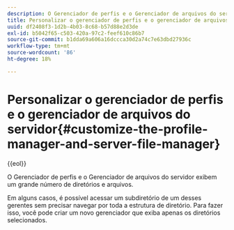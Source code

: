 ```yaml
---
description: O Gerenciador de perfis e o Gerenciador de arquivos do servidor exibem um grande número de diretórios e arquivos.
title: Personalizar o gerenciador de perfis e o gerenciador de arquivos do servidor
uuid: df2408f3-1d2b-4b03-8c68-b57d88e2d3de
exl-id: b5042f65-c503-420a-97c2-feef610c86b7
source-git-commit: b1dda69a606a16dccca30d2a74c7e63dbd27936c
workflow-type: tm+mt
source-wordcount: '86'
ht-degree: 18%

---
```


# Personalizar o gerenciador de perfis e o gerenciador de arquivos do servidor{#customize-the-profile-manager-and-server-file-manager}

{{eol}}

O Gerenciador de perfis e o Gerenciador de arquivos do servidor exibem um grande número de diretórios e arquivos.

Em alguns casos, é possível acessar um subdiretório de um desses gerentes sem precisar navegar por toda a estrutura de diretório. Para fazer isso, você pode criar um novo gerenciador que exiba apenas os diretórios selecionados.
